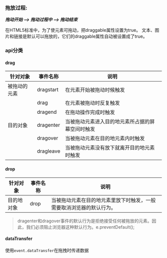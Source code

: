 ### 拖放过程: 

***拖动开始 --> 拖动过程中 --> 拖动结束***

在HTML5标准中，为了使元素可拖动，把draggable属性设置为true。
文本、图片和链接是默认可以拖放的，它们的draggable属性自动被设置成了true。

### api分类

#### drag

| 针对对象 | 事件名称 | 说明 |
| --- | --- | --- |
| 被拖动的元素 | dragstart | 在元素开始被拖动时候触发 |
|            | drag | 在元素被拖动时反复触发 |
|            | dragend | 在拖动操作完成时触发 |
| 目的对象      | dragenter | 当被拖动元素进入目的地元素所占据的屏幕空间时触发 |
|              | dragover | 当被拖动元素在目的地元素内时触发 |
|              | dragleave | 当被拖动元素没有放下就离开目的地元素时触发 |

#### drop

| 针对对象 | 事件名称 | 说明 |
| --- | --- | --- |
| 目的地对象 | drop | 当被拖动元素在目的地元素里放下时触发，一般需要取消浏览器的默认行为。|

> dragenter和dragover事件的默认行为是拒绝接受任何被拖放的元素。因此，我们必须阻止浏览器这种默认行为。e.preventDefault();

#### dataTransfer

使用`event.dataTransfer`在拖拽时传递数据
